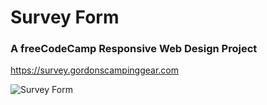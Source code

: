 # Survey Form

### A freeCodeCamp Responsive Web Design Project

<https://survey.gordonscampinggear.com>

![Survey Form](https://gordonscampinggear.com/img/survey.png)
